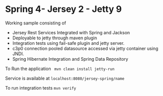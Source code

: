 # Spring 4- Jersey 2 - Jetty 9 

Working sample consisting of

  - Jersey Rest Services Integrated with Spring and Jackson
  - Deployable to jetty through maven plugin
  - Integration tests using fail-safe plugin and jetty server.
  - c3p0 connection pooled datasource accessed via jetty container using JNDI.
  - Spring Hibernate Integration and Spring Data Repository

To Run the application ``` mvn clean install jetty-run```

Service is available at ``` localhost:8080/jersey-spring/name ```

To run integration tests ``` mvn verify ```
